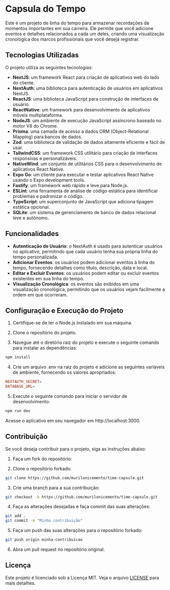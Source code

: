 # Capsula do Tempo

Este é um projeto de linha do tempo para armazenar recordações de momentos importantes em sua carreira. Ele permite que você adicione eventos e detalhes relacionados a cada um deles, criando uma visualização cronológica dos marcos profissionais que você deseja registrar.

## Tecnologias Utilizadas

O projeto utiliza as seguintes tecnologias:

- **NextJS**: um framework React para criação de aplicativos web do lado do cliente.
- **NextAuth**: uma biblioteca para autenticação de usuários em aplicativos NextJS.
- **ReactJS**: uma biblioteca JavaScript para construção de interfaces de usuário.
- **ReactNative**: um framework para desenvolvimento de aplicativos móveis multiplataforma.
- **NodeJS**: um ambiente de execução JavaScript assíncrono baseado no motor V8 do Chrome.
- **Prisma**: uma camada de acesso a dados ORM (Object-Relational Mapping) para bancos de dados.
- **Zod**: uma biblioteca de validação de dados altamente eficiente e fácil de usar.
- **TailwindCSS**: um framework CSS utilitário para criação de interfaces responsivas e personalizáveis.
- **NativeWind**: um conjunto de utilitários CSS para o desenvolvimento de aplicativos React Native.
- **Expo Go**: um cliente para executar e testar aplicativos React Native usando o Expo development tools.
- **Fastify**: um framework web rápido e leve para Node.js.
- **ESLint**: uma ferramenta de análise de código estática para identificar problemas e padronizar o código.
- **TypeScript**: um superconjunto de JavaScript que adiciona tipagem estática opcional.
- **SQLite**: um sistema de gerenciamento de banco de dados relacional leve e autônomo.

## Funcionalidades

- **Autenticação de Usuário**: o NextAuth é usado para autenticar usuários no aplicativo, permitindo que cada usuário tenha sua própria linha do tempo personalizada.
- **Adicionar Eventos**: os usuários podem adicionar eventos à linha do tempo, fornecendo detalhes como título, descrição, data e local.
- **Editar e Excluir Eventos**: os usuários podem editar ou excluir eventos existentes em sua linha do tempo.
- **Visualização Cronológica**: os eventos são exibidos em uma visualização cronológica, permitindo que os usuários vejam facilmente a ordem em que ocorreram.

## Configuração e Execução do Projeto

1. Certifique-se de ter o Node.js instalado em sua máquina.

2. Clone o repositório do projeto.

3. Navegue até o diretório raiz do projeto e execute o seguinte comando para instalar as dependências:

```bash
npm install
```

4. Crie um arquivo .env na raiz do projeto e adicione as seguintes variáveis de ambiente, fornecendo os valores apropriados:

```makefile
NEXTAUTH_SECRET=
DATABASE_URL=
```

5. Execute o seguinte comando para iniciar o servidor de desenvolvimento:

```bash
npm run dev
```

Acesse o aplicativo em seu navegador em http://localhost:3000.

## Contribuição

Se você deseja contribuir para o projeto, siga as instruções abaixo:

1. Faça um fork do repositório:

2. Clone o repositório forkado:

```bash
git clone https://github.com/murilonicemento/time-capsule.git
```

3. Crie uma branch para a sua contribuição:

```bash
git checkout -b https://github.com/murilonicemento/time-capsule.git
```

4. Faça as alterações desejadas e faça commit das suas alterações:

```bash
git add .
git commit -m "Minha contribuição"
```

5. Faça um push das suas alterações para o repositório forkado:

```bash
git push origin minha-contribuicao
```

6. Abra um pull request no repositório original.

## Licença

Este projeto é licenciado sob a Licença MIT. Veja o arquivo [LICENSE](LICENSE) para mais detalhes.
